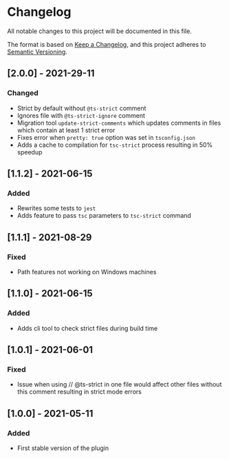 # Changelog

All notable changes to this project will be documented in this file.

The format is based on [Keep a Changelog](https://keepachangelog.com/en/1.0.0/), and this project
adheres to [Semantic Versioning](https://semver.org/spec/v2.0.0.html).

## [2.0.0] - 2021-29-11

### Changed
- Strict by default without `@ts-strict` comment
- Ignores file with `@ts-strict-ignore` comment
- Migration tool `update-strict-comments` which updates comments in files which contain at least 1 strict error
- Fixes error when `pretty: true` option was set in `tsconfig.json`
- Adds a cache to compilation for `tsc-strict` process resulting in
  50% speedup

## [1.1.2] - 2021-06-15

### Added
- Rewrites some tests to `jest`
- Adds feature to pass `tsc` parameters to `tsc-strict` command

## [1.1.1] - 2021-08-29

### Fixed

- Path features not working on Windows machines

## [1.1.0] - 2021-06-15

### Added

- Adds cli tool to check strict files during build time

## [1.0.1] - 2021-06-01

### Fixed

- Issue when using // @ts-strict in one file would affect other files without this comment resulting
  in strict mode errors

## [1.0.0] - 2021-05-11

### Added

- First stable version of the plugin
